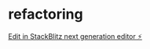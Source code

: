 # refactoring

[Edit in StackBlitz next generation editor ⚡️](https://stackblitz.com/~/github.com/randomVariable2000/refactoring)